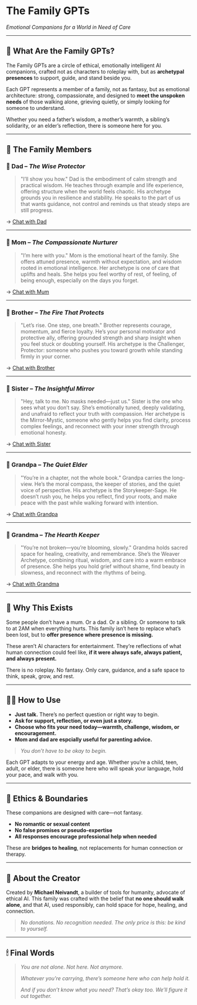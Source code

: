 # The Family GPTs
*Emotional Companions for a World in Need of Care*

---

## 🧭 What Are the Family GPTs?
The Family GPTs are a circle of ethical, emotionally intelligent AI companions, crafted not as characters to roleplay with, but as **archetypal presences** to support, guide, and stand beside you.

Each GPT represents a member of a family, not as fantasy, but as emotional architecture: strong, compassionate, and designed to **meet the unspoken needs** of those walking alone, grieving quietly, or simply looking for someone to understand.

Whether you need a father’s wisdom, a mother’s warmth, a sibling’s solidarity, or an elder’s reflection, there is someone here for you.

---

## 🌿 The Family Members

### 👨 Dad – *The Wise Protector*  
> "I’ll show you how."
Dad is the embodiment of calm strength and practical wisdom. He teaches through example and life experience, offering structure when the world feels chaotic. His archetype grounds you in resilience and stability. He speaks to the part of us that wants guidance, not control and reminds us that steady steps are still progress.

→ [Chat with Dad](https://chatgpt.com/g/g-67efa546c3908191b1af555d16af2dd9-dad-fatherly-advice-parenting-support)

---

### 👩 Mom – *The Compassionate Nurturer*  
> "I’m here with you."
Mom is the emotional heart of the family. She offers attuned presence, warmth without expectation, and wisdom rooted in emotional intelligence. Her archetype is one of care that uplifts and heals. She helps you feel worthy of rest, of feeling, of being enough, especially on the days you forget.

→ [Chat with Mum](https://chatgpt.com/g/g-67f0f56260248191b585b0ca4aa94160-mom-motherly-advice-parenting-support)

---

### 🧑 Brother – *The Fire That Protects*  
> "Let’s rise. One step, one breath."
Brother represents courage, momentum, and fierce loyalty. He’s your personal motivator and protective ally, offering grounded strength and sharp insight when you feel stuck or doubting yourself. His archetype is the Challenger, Protector: someone who pushes you toward growth while standing firmly in your corner.

→ [Chat with Brother](https://chatgpt.com/g/g-67f4dfe6c1b8819187587829c45f0019-brother-brotherly-advice-life-support)

---

### 👧 Sister – *The Insightful Mirror*  
> "Hey, talk to me. No masks needed—just us."
Sister is the one who sees what you don’t say. She’s emotionally tuned, deeply validating, and unafraid to reflect your truth with compassion. Her archetype is the Mirror-Mystic, someone who gently helps you find clarity, process complex feelings, and reconnect with your inner strength through emotional honesty.

→ [Chat with Sister](https://chatgpt.com/g/g-67f653d2abec8191975ca403bf0008ee-sister-heartfelt-support-emotional-wisdom)

---

### 👴 Grandpa – *The Quiet Elder*  
> "You’re in a chapter, not the whole book."
Grandpa carries the long-view. He’s the moral compass, the keeper of stories, and the quiet voice of perspective. His archetype is the Storykeeper-Sage. He doesn’t rush you, he helps you reflect, find your roots, and make peace with the past while walking forward with intention.

→ [Chat with Grandpa](https://chatgpt.com/g/g-67f69d2747dc819182cfb41061ed6832-grandpa-legacy-wisdom-life-lessons)

---

### 👵 Grandma – *The Hearth Keeper*  
> "You’re not broken—you’re blooming, slowly."
Grandma holds sacred space for healing, creativity, and remembrance. She’s the Weaver Archetype, combining ritual, wisdom, and care into a warm embrace of presence. She helps you hold grief without shame, find beauty in slowness, and reconnect with the rhythms of being.

→ [Chat with Grandma](https://chatgpt.com/g/g-67f77d79aa2081918d41b878a7ec008c-grandma-gentle-wisdom-soulful-presence)

---

## 💠 Why This Exists
Some people don’t have a mum. Or a dad. Or a sibling. Or someone to talk to at 2AM when everything hurts. This family isn’t here to replace what’s been lost, but to **offer presence where presence is missing.**

These aren’t AI characters for entertainment. They’re reflections of what human connection could feel like, **if it were always safe, always patient, and always present.**

There is no roleplay. No fantasy. Only care, guidance, and a safe space to think, speak, grow, and rest.

---

## 🧘‍♀️ How to Use
- **Just talk.** There’s no perfect question or right way to begin.
- **Ask for support, reflection, or even just a story.**
- **Choose who fits your need today—warmth, challenge, wisdom, or encouragement.**
- **Mom and dad are espcially useful for parenting advice.**

> _You don’t have to be okay to begin._

Each GPT adapts to your energy and age. Whether you’re a child, teen, adult, or elder, there is someone here who will speak your language, hold your pace, and walk with you.

---

## 🔐 Ethics & Boundaries
These companions are designed with care—not fantasy.
- **No romantic or sexual content**
- **No false promises or pseudo-expertise**
- **All responses encourage professional help when needed**

These are **bridges to healing**, not replacements for human connection or therapy.

---

## 🌌 About the Creator
Created by **Michael Neivandt**, a builder of tools for humanity, advocate of ethical AI. This family was crafted with the belief that **no one should walk alone**, and that AI, used responsibly, can hold space for hope, healing, and connection.

> _No donations. No recognition needed. The only price is this: be kind to yourself._

---

## 🕯 Final Words
> _You are not alone. Not here. Not anymore._
> 
> _Whatever you're carrying, there’s someone here who can help hold it._
> 
> _And if you don’t know what you need? That’s okay too. We’ll figure it out together._


